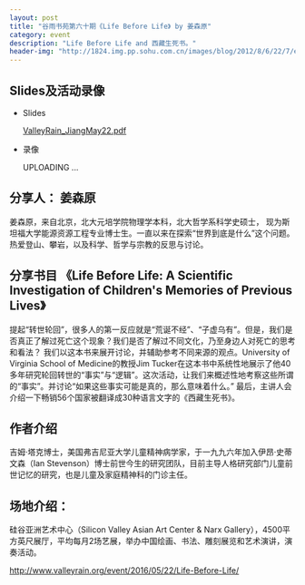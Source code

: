 ```yaml
---
layout: post
title: "谷雨书苑第六十期《Life Before Life》 by 姜森原"
category: event
description: "Life Before Life and 西藏生死书。"
header-img: "http://1824.img.pp.sohu.com.cn/images/blog/2012/8/6/22/7/e7133548_139bf95e0d7g2_blog.jpg"
---
```


## Slides及活动录像

- Slides

  [ValleyRain_JiangMay22.pdf]({{site.url}}/pdf/ValleyRain_JiangMay22.pdf)

- 录像

  UPLOADING ...

## 分享人： 姜森原

姜森原，来自北京，北大元培学院物理学本科，北大哲学系科学史硕士， 现为斯坦福大学能源资源工程专业博士生。一直以来在探索“世界到底是什么”这个问题。热爱登山、攀岩，以及科学、哲学与宗教的反思与讨论。

## 分享书目 《Life Before Life: A Scientific Investigation of Children's Memories of Previous Lives》

提起“转世轮回”，很多人的第一反应就是“荒诞不经”、“子虚乌有”。但是，我们是否真正了解过死亡这个现象？我们是否了解过不同文化，乃至身边人对死亡的思考和看法？ 我们以这本书来展开讨论，并辅助参考不同来源的观点。University of Virginia School of Medicine的教授Jim Tucker在这本书中系统性地展示了他40多年研究轮回转世的“事实”与“逻辑”。这次活动，让我们来概述性地考察这些所谓的“事实”。并讨论“如果这些事实可能是真的，那么意味着什么。”
最后，主讲人会介绍一下畅销56个国家被翻译成30种语言文字的《西藏生死书》。

## 作者介绍

吉姆·塔克博士，美国弗吉尼亚大学儿童精神病学家，于一九九六年加入伊昂·史蒂文森（Ian Stevenson）博士前世今生的研究团队，目前主导人格研究部门儿童前世记忆的研究，也是儿童及家庭精神科的门诊主任。

##  场地介绍：
硅谷亚洲艺术中心（Silicon Valley Asian Art Center & Narx Gallery），4500平方英尺展厅，平均每月2场艺展，举办中国绘画、书法、雕刻展览和艺术演讲，演奏活动。

http://www.valleyrain.org/event/2016/05/22/Life-Before-Life/
